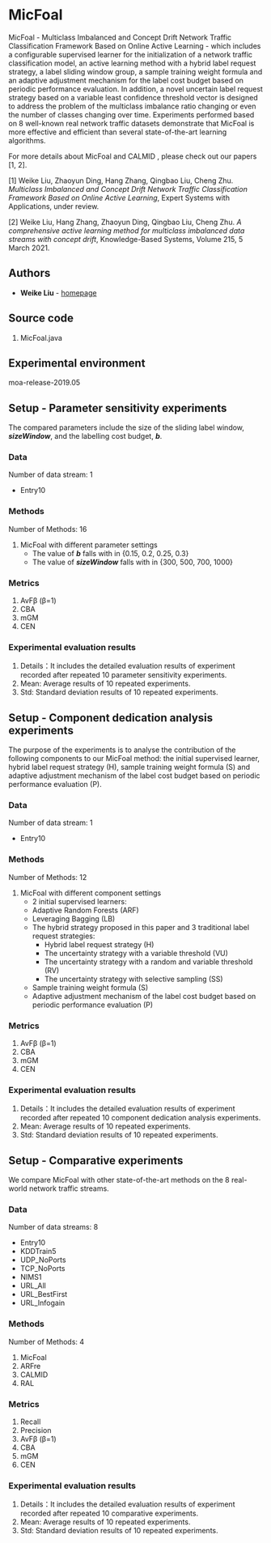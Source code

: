 # MicFoal

MicFoal - Multiclass Imbalanced and Concept Drift Network Traffic Classification Framework Based on Online Active Learning - which includes a configurable supervised learner for the initialization of a network traffic classification model, an active learning method with a hybrid label request strategy, a label sliding window group, a sample training weight formula and an adaptive adjustment mechanism for the label cost budget based on periodic performance evaluation. In addition, a novel uncertain label request strategy based on a variable least confidence threshold vector is designed to address the problem of the multiclass imbalance ratio changing or even the number of classes changing over time. Experiments performed based on 8 well-known real network traffic datasets demonstrate that MicFoal is more effective and efficient than several state-of-the-art learning algorithms.

For more details about MicFoal and CALMID , please check out our papers [1, 2].

[1] Weike Liu, Zhaoyun Ding, Hang Zhang, Qingbao Liu, Cheng Zhu. *Multiclass Imbalanced and Concept Drift Network Traffic Classification Framework Based on Online Active Learning*, Expert Systems with Applications,  under review.

[2] Weike Liu, Hang Zhang, Zhaoyun Ding, Qingbao Liu, Cheng Zhu.  *A comprehensive active learning method for multiclass imbalanced data streams with concept drift*, Knowledge-Based Systems, Volume 215, 5 March 2021.

## 

## Authors

- **Weike Liu** - [homepage](https://www.researchgate.net/profile/Weike-Liu)

  

## Source code

1. MicFoal.java



## Experimental environment

moa-release-2019.05



## Setup - Parameter sensitivity experiments

The compared parameters include the size of the sliding label window, ***sizeWindow***, and the labelling cost budget, ***b***. 

### Data

Number of data stream: 1

- Entry10

### Methods

Number of Methods: 16

1. MicFoal with different parameter settings
   -  The value of ***b*** falls with in {0.15, 0.2, 0.25, 0.3}
   - The value of ***sizeWindow*** falls with in {300, 500, 700, 1000}

### Metrics

1. AvFβ (β=1)
2. CBA
3. mGM
4. CEN

### Experimental evaluation results

1. Details：It includes the detailed evaluation results of experiment recorded after repeated 10 parameter sensitivity experiments.
2. Mean: Average results of 10 repeated experiments.
3. Std: Standard deviation results of 10 repeated experiments.



## Setup - Component dedication analysis experiments

The purpose of the experiments is to analyse the contribution of the following components to our MicFoal method: the initial supervised learner, hybrid label request strategy (H), sample training weight formula (S) and adaptive adjustment mechanism of the label cost budget based on periodic performance evaluation (P). 

### Data

Number of data stream: 1

- Entry10

### Methods

Number of Methods: 12

1. MicFoal with different component settings
   -  2 initial supervised learners:
     - Adaptive Random Forests (ARF)
     - Leveraging Bagging (LB)
   - The hybrid strategy proposed in this paper and 3 traditional label request strategies:
     - Hybrid label request strategy (H)
     - The uncertainty strategy with a variable threshold (VU)
     - The uncertainty strategy with a random and variable threshold (RV)
     - The uncertainty strategy with selective sampling (SS)
   - Sample training weight formula (S)
   - Adaptive adjustment mechanism of the label cost budget based on periodic performance evaluation (P)

### Metrics

1. AvFβ (β=1)
2. CBA
3. mGM
4. CEN

### Experimental evaluation results 

1. Details：It includes the detailed evaluation results of experiment recorded after repeated 10 component dedication analysis experiments.
2. Mean: Average results of 10 repeated experiments.
3. Std: Standard deviation results of 10 repeated experiments.



## Setup - Comparative experiments

We compare MicFoal with other state-of-the-art methods on the 8 real-world network traffic streams. 

### Data

Number of data streams: 8

- Entry10
- KDDTrain5
- UDP_NoPorts
- TCP_NoPorts
- NIMS1
- URL_All
- URL_BestFirst
- URL_Infogain

### Methods

Number of Methods: 4

1. MicFoal 
2. ARFre
3. CALMID
4. RAL

### Metrics

1. Recall
2. Precision
3. AvFβ (β=1)
4. CBA
5. mGM
6. CEN

### Experimental evaluation results 

1. Details：It includes the detailed evaluation results of experiment recorded after repeated 10 comparative experiments.
2. Mean: Average results of 10 repeated experiments.
3. Std: Standard deviation results of 10 repeated experiments.



